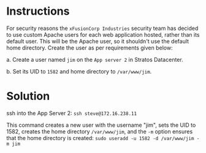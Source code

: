 # Instructions

For security reasons the `xFusionCorp Industries` security team has decided to use custom Apache users for each web application hosted, rather than its default user. This will be the Apache user, so it shouldn't use the default home directory. Create the user as per requirements given below:

a. Create a user named `jim` on the `App server 2` in Stratos Datacenter.

b. Set its UID to `1582` and home directory to `/var/www/jim`.

# Solution

ssh into the App Server 2: `ssh steve@172.16.238.11`

This command creates a new user with the username "jim", sets the UID to 1582, creates the home directory `/var/www/jim`, and the `-m` option ensures that the home directory is created: `sudo useradd -u 1582 -d /var/www/jim -m jim` 

